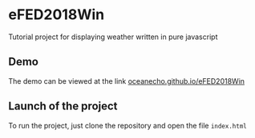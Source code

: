 # eFED2018Win

Tutorial project for displaying weather written in pure javascript

## Demo

The demo can be viewed at the link [oceanecho.github.io/eFED2018Win](https://oceanecho.github.io/eFED2018Win/)

## Launch of the project

To run the project, just clone the repository and open the file `index.html`
